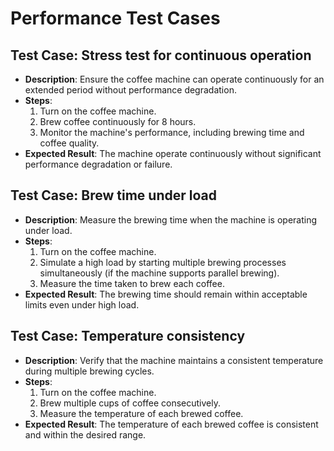 # Performance Test Cases

## Test Case: Stress test for continuous operation
- **Description**: Ensure the coffee machine can operate continuously for an extended period without performance degradation.
- **Steps**:
  1. Turn on the coffee machine.
  2. Brew coffee continuously for 8 hours.
  3. Monitor the machine's performance, including brewing time and coffee quality.
- **Expected Result**: The machine operate continuously without significant performance degradation or failure.

## Test Case: Brew time under load
- **Description**: Measure the brewing time when the machine is operating under load.
- **Steps**:
  1. Turn on the coffee machine.
  2. Simulate a high load by starting multiple brewing processes simultaneously (if the machine supports parallel brewing).
  3. Measure the time taken to brew each coffee.
- **Expected Result**: The brewing time should remain within acceptable limits even under high load.

## Test Case: Temperature consistency
- **Description**: Verify that the machine maintains a consistent temperature during multiple brewing cycles.
- **Steps**:
  1. Turn on the coffee machine.
  2. Brew multiple cups of coffee consecutively.
  3. Measure the temperature of each brewed coffee.
- **Expected Result**: The temperature of each brewed coffee is consistent and within the desired range.
